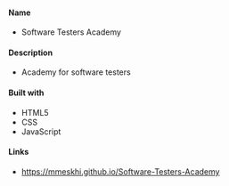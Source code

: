 #### Name

- Software Testers Academy

#### Description

- Academy for software testers

#### Built with

- HTML5
- CSS
- JavaScript

#### Links

- https://mmeskhi.github.io/Software-Testers-Academy
